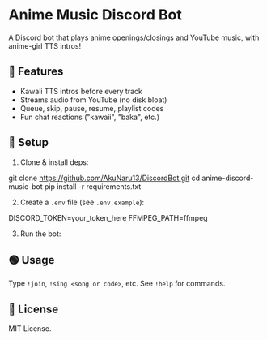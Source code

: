 # Anime Music Discord Bot

A Discord bot that plays anime openings/closings and YouTube music, with anime-girl TTS intros!

## 🚀 Features

- Kawaii TTS intros before every track
- Streams audio from YouTube (no disk bloat)
- Queue, skip, pause, resume, playlist codes
- Fun chat reactions ("kawaii", "baka", etc.)

## 🌱 Setup

1. Clone & install deps:

git clone https://github.com/AkuNaru13/DiscordBot.git
cd anime-discord-music-bot
pip install -r requirements.txt

2. Create a `.env` file (see `.env.example`):

DISCORD_TOKEN=your_token_here
FFMPEG_PATH=ffmpeg


3. Run the bot:


## 🟢 Usage

Type `!join`, `!sing <song or code>`, etc. See `!help` for commands.

## 🔗 License

MIT License.
